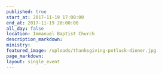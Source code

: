 ```yaml
---
published: true
start_at: 2017-11-19 17:00:00
end_at: 2017-11-19 20:00:00
all_day: false
location: Immanuel Baptist Church
description_markdown:
ministry:
featured_image: /uploads/thanksgiving-potluck-dinner.jpg
page_markdown:
layout: single_event
---
```



